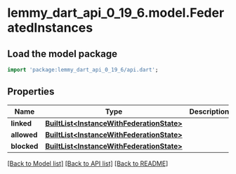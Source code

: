 # lemmy_dart_api_0_19_6.model.FederatedInstances

## Load the model package
```dart
import 'package:lemmy_dart_api_0_19_6/api.dart';
```

## Properties
Name | Type | Description | Notes
------------ | ------------- | ------------- | -------------
**linked** | [**BuiltList&lt;InstanceWithFederationState&gt;**](InstanceWithFederationState.md) |  | 
**allowed** | [**BuiltList&lt;InstanceWithFederationState&gt;**](InstanceWithFederationState.md) |  | 
**blocked** | [**BuiltList&lt;InstanceWithFederationState&gt;**](InstanceWithFederationState.md) |  | 

[[Back to Model list]](../README.md#documentation-for-models) [[Back to API list]](../README.md#documentation-for-api-endpoints) [[Back to README]](../README.md)


